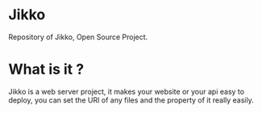 # Jikko
Repository of Jikko, Open Source Project.

# What is it ?

Jikko is a web server project, it makes your website or your api easy to deploy,
you can set the URI of any files and the property of it really easily.



